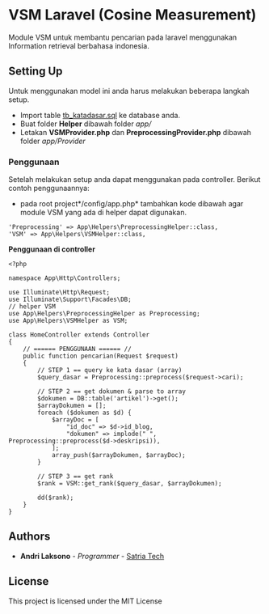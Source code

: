 # VSM Laravel (Cosine Measurement)
Module VSM untuk membantu pencarian pada laravel menggunakan Information retrieval berbahasa indonesia.

## Setting Up
Untuk menggunakan model ini anda harus melakukan beberapa langkah setup.
* Import table [tb_katadasar.sql](https://github.com/AndriLaksono/VSM-Laravel/blob/master/tb_katadasar.sql) ke database anda.
* Buat folder **Helper** dibawah folder *app/*
* Letakan **VSMProvider.php** dan **PreprocessingProvider.php** dibawah folder *app/Provider*

### Penggunaan
Setelah melakukan setup anda dapat menggunakan pada controller.
Berikut contoh penggunaannya:
* pada root project*/config/app.php* tambahkan kode dibawah agar module VSM yang ada di helper dapat digunakan.
```
'Preprocessing' => App\Helpers\PreprocessingHelper::class,
'VSM' => App\Helpers\VSMHelper::class,
```

**Penggunaan di controller**
```
<?php

namespace App\Http\Controllers;

use Illuminate\Http\Request;
use Illuminate\Support\Facades\DB;
// helper VSM
use App\Helpers\PreprocessingHelper as Preprocessing;
use App\Helpers\VSMHelper as VSM;

class HomeController extends Controller
{
	// ====== PENGGUNAAN ====== //
    public function pencarian(Request $request)
    {
        // STEP 1 == query ke kata dasar (array)
        $query_dasar = Preprocessing::preprocess($request->cari);

        // STEP 2 == get dokumen & parse to array
        $dokumen = DB::table('artikel')->get();
        $arrayDokumen = [];
        foreach ($dokumen as $d) {
            $arrayDoc = [
                "id_doc" => $d->id_blog,
                "dokumen" => implode(" ", Preprocessing::preprocess($d->deskripsi)),
            ];
            array_push($arrayDokumen, $arrayDoc);
        }

        // STEP 3 == get rank
        $rank = VSM::get_rank($query_dasar, $arrayDokumen);

        dd($rank);
    }
}
```

## Authors

* **Andri Laksono** - *Programmer* - [Satria Tech](https://satriatech.com)

## License

This project is licensed under the MIT License
